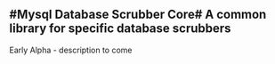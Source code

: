 #Mysql Database Scrubber Core#
A common library for specific database scrubbers
----

Early Alpha - description to come
